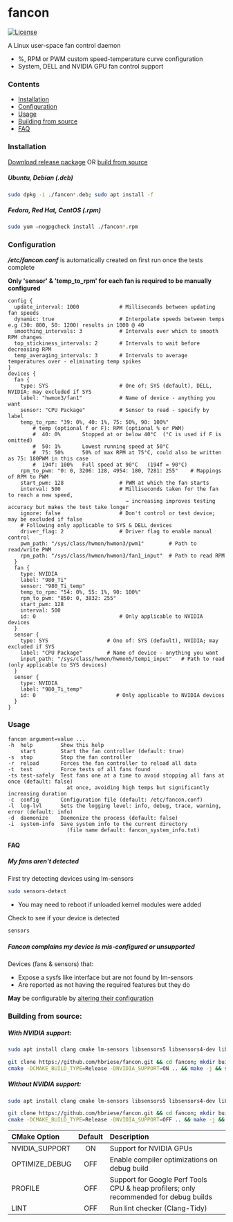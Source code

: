 # fancon

[![License](https://img.shields.io/github/license/hbriese/fancon)]()

A Linux user-space fan control daemon
  - %, RPM or PWM custom speed-temperature curve configuration
  - System, DELL and NVIDIA GPU fan control support


### Contents
- [Installation](#installation)     
- [Configuration](#configuration)
- [Usage](#usage)
- [Building from source](#building-from-source)
- [FAQ](#faq)


### Installation
[Download release package](https://github.com/hbriese/fancon/releases/latest)
OR [build from source](#building-from-source)

##### Ubuntu, Debian (.deb)
```bash
sudo dpkg -i ./fancon*.deb; sudo apt install -f
```

##### Fedora, Red Hat, CentOS (.rpm)
```bash
sudo yum –nogpgcheck install ./fancon*.rpm
```

### Configuration
***/etc/fancon.conf*** is automatically created on first run once the tests complete

**Only 'sensor' & 'temp_to_rpm' for each fan is required to be manually
 configured**

```text
config {
  update_interval: 1000             # Milliseconds between updating fan speeds
  dynamic: true                     # Interpolate speeds between temps e.g (30: 800, 50: 1200) results in 1000 @ 40 
  smoothing_intervals: 3            # Intervals over which to smooth RPM changes
  top_stickiness_intervals: 2       # Intervals to wait before decreasing RPM
  temp_averaging_intervals: 3       # Intervals to average temperatures over - eliminating temp spikes
}
devices {
  fan {
    type: SYS                       # One of: SYS (default), DELL, NVIDIA; may excluded if SYS
    label: "hwmon3/fan1"            # Name of device - anything you want
    sensor: "CPU Package"           # Sensor to read - specify by label
    temp_to_rpm: "39: 0%, 40: 1%, 75: 50%, 90: 100%"     
        # temp (optional f or F): RPM (optional % or PWM)
        #  40: 0%       Stopped at or below 40°C  (°C is used if F is omitted)
        #  50: 1%       Lowest running speed at 50°C
        #  75: 50%      50% of max RPM at 75°C, could also be written as 75: 180PWM in this case
        #  194f: 100%   Full speed at 90°C   (194f = 90°C)
    rpm_to_pwm: "0: 0, 3206: 128, 4954: 180, 7281: 255"    # Mappings of RPM to PWM
    start_pwm: 128                  # PWM at which the fan starts
    interval: 500                   # Milliseconds taken for the fan to reach a new speed, 
                                      → increasing improves testing accuracy but makes the test take longer
    ignore: false                   # Don't control or test device; may be excluded if false
    # Following only applicable to SYS & DELL devices
    driver_flag: 2                  # Driver flag to enable manual control
    pwm_path: "/sys/class/hwmon/hwmon3/pwm1"        # Path to read/write PWM
    rpm_path: "/sys/class/hwmon/hwmon3/fan1_input"  # Path to read RPM
  }
  fan {
    type: NVIDIA
    label: "980_Ti"
    sensor: "980_Ti_temp"
    temp_to_rpm: "54: 0%, 55: 1%, 90: 100%"
    rpm_to_pwm: "850: 0, 3832: 255"
    start_pwm: 128
    interval: 500
    id: 0                           # Only applicable to NVIDIA devices
  }
  sensor {
    type: SYS                   # One of: SYS (default), NVIDIA; may excluded if SYS
    label: "CPU Package"        # Name of device - anything you want
    input_path: "/sys/class/hwmon/hwmon5/temp1_input"   # Path to read (only applicable to SYS devices)
  }
  sensor {
    type: NVIDIA
    label: "980_Ti_temp"
    id: 0                          # Only applicable to NVIDIA devices 
  }
}
```

### Usage

```text
fancon argument=value ...
-h  help         Show this help
    start        Start the fan controller (default: true)
-s  stop         Stop the fan controller
-r  reload       Forces the fan controller to reload all data
-t  test         Force tests of all fans found
-ts test-safely  Test fans one at a time to avoid stopping all fans at once (default: false)
                   at once, avoiding high temps but significantly increasing duration
-c  config       Configuration file (default: /etc/fancon.conf)
-l  log-lvl      Sets the logging level: info, debug, trace, warning, error (default: info)
-d  daemonize    Daemonize the process (default: false)
-i  system-info  Save system info to the current directory
                   (file name default: fancon_system_info.txt)
```

#### FAQ

##### My fans aren't detected

First try detecting devices using lm-sensors
```bash
sudo sensors-detect
```
- You may need to reboot if unloaded kernel modules were added

Check to see if your device is detected
```bash
sensors
```

##### Fancon complains my device is mis-configured or unsupported

Devices (fans & sensors) that:
- Expose a sysfs like interface but are not found by lm-sensors
- Are reported as not having the required features but they do

**May** be configurable by [altering their configuration](#configuration) 

### Building from source:
##### With NVIDIA support:
```bash
sudo apt install clang cmake lm-sensors libsensors5 libsensors4-dev libboost-system-dev libboost-filesystem-dev libboost-log-dev libpthread-stubs0-dev libpstreams-dev libprotobuf-dev protobuf-compiler libgrpc++-dev protobuf-compiler protobuf-compiler-grpc libxnvctrl-dev libx11-dev

git clone https://github.com/hbriese/fancon.git && cd fancon; mkdir build; cd build
cmake -DCMAKE_BUILD_TYPE=Release -DNVIDIA_SUPPORT=ON .. && make -j && sudo make install
```

##### Without NVIDIA support:
```bash
sudo apt install clang cmake lm-sensors libsensors5 libsensors4-dev libboost-system-dev libboost-filesystem-dev libboost-log-dev libpthread-stubs0-dev libpstreams-dev libprotobuf-dev protobuf-compiler libgrpc++-dev protobuf-compiler protobuf-compiler-grpc

git clone https://github.com/hbriese/fancon.git && cd fancon; mkdir build; cd build
cmake -DCMAKE_BUILD_TYPE=Release -DNVIDIA_SUPPORT=OFF .. && make -j && sudo make install
```

| CMake Option     | Default | Description                                                                                 |
|:-----------------|:-------:| :-------------------------------------------------------------------------------------------|
| NVIDIA_SUPPORT   | ON      | Support for NVIDIA GPUs                                                                     |
| OPTIMIZE_DEBUG   | OFF     | Enable compiler optimizations on debug build                                                |
| PROFILE          | OFF     | Support for Google Perf Tools CPU & heap profilers; only recommended for debug builds       |
| LINT             | OFF     | Run lint checker (Clang-Tidy)                                                               |
